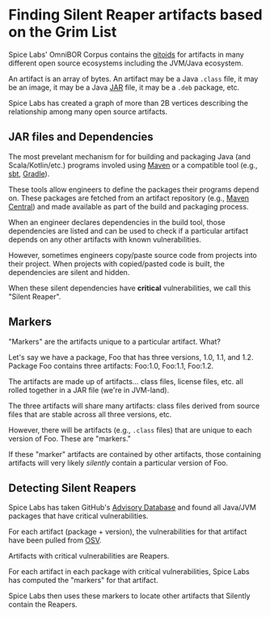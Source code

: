 # Finding Silent Reaper artifacts based on the Grim List

Spice Labs' OmniBOR Corpus contains the [gitoids](https://www.iana.org/assignments/uri-schemes/prov/gitoid)
for artifacts in many different open source ecosystems including the JVM/Java ecosystem.

An artifact is an array of bytes. An artifact may be a Java `.class` file, it may be an
image, it may be a Java [JAR](https://docs.oracle.com/javase/tutorial/deployment/jar/basicsindex.html)
file, it may be a `.deb` package, etc.

Spice Labs has created a graph of more than 2B vertices describing the relationship
among many open source artifacts.

## JAR files and Dependencies

The most prevelant mechanism for for building and packaging Java (and Scala/Kotlin/etc.)
programs involed using [Maven](https://maven.apache.org/) or a compatible tool
(e.g., [sbt](https://www.scala-sbt.org/), [Gradle](https://gradle.org/)).

These tools allow engineers to define the packages their programs depend
on. These packages are fetched from an artifact repository (e.g., [Maven Central](https://central.sonatype.com/?smo=true))
and made available as part of the build and packaging process.

When an engineer declares dependencies in the build tool, those
dependencies are listed and can be used to check if a particular
artifact depends on any other artifacts with known vulnerabilities.

However, sometimes engineers copy/paste source code from projects into their
project. When projects with copied/pasted code is built, the dependencies
are silent and hidden.

When these silent dependencies have **critical** vulnerabilities,
we call this "Silent Reaper".

## Markers

"Markers" are the artifacts unique to a particular artifact. What?

Let's say we have a package, Foo that has three versions, 1.0, 1.1, and
1.2. Package Foo contains three artifacts: Foo:1.0, Foo:1.1, Foo:1.2.

The artifacts are made up of artifacts... class files, license files, etc.
all rolled together in a JAR file (we're in JVM-land).

The three artifacts will share many artifacts: class files derived
from source files that are stable across all three versions, etc.

However, there will be artifacts (e.g., `.class` files) that are unique
to each version of Foo. These are "markers."

If these "marker" artifacts are contained by other artifacts, those
containing artifacts will very likely _silently_ contain a particular
version of Foo.

## Detecting Silent Reapers

Spice Labs has taken GitHub's [Advisory Database](https://github.com/advisories)
and found all Java/JVM packages that have critical vulnerabilities.

For each artifact (package + version), the vulnerabilities for that artifact
have been pulled from [OSV](https://osv.dev/).

Artifacts with critical vulnerabilities are Reapers.

For each artifact in each package with critical vulnerabilities, Spice Labs has computed
the "markers" for that artifact.

Spice Labs then uses these markers to locate other artifacts
that Silently contain the Reapers.

